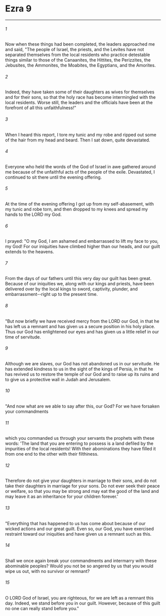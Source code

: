 # Ezra 9
***



###### 1 
Now when these things had been completed, the leaders approached me and said, "The people of Israel, the priests, and the Levites have not separated themselves from the local residents who practice detestable things similar to those of the Canaanites, the Hittites, the Perizzites, the Jebusites, the Ammonites, the Moabites, the Egyptians, and the Amorites. 

###### 2 
Indeed, they have taken some of their daughters as wives for themselves and for their sons, so that the holy race has become intermingled with the local residents. Worse still, the leaders and the officials have been at the forefront of all this unfaithfulness!" 

###### 3 
When I heard this report, I tore my tunic and my robe and ripped out some of the hair from my head and beard. Then I sat down, quite devastated. 

###### 4 
Everyone who held the words of the God of Israel in awe gathered around me because of the unfaithful acts of the people of the exile. Devastated, I continued to sit there until the evening offering. 

###### 5 
At the time of the evening offering I got up from my self-abasement, with my tunic and robe torn, and then dropped to my knees and spread my hands to the LORD my God. 

###### 6 
I prayed: "O my God, I am ashamed and embarrassed to lift my face to you, my God! For our iniquities have climbed higher than our heads, and our guilt extends to the heavens. 

###### 7 
From the days of our fathers until this very day our guilt has been great. Because of our iniquities we, along with our kings and priests, have been delivered over by the local kings to sword, captivity, plunder, and embarrassment--right up to the present time. 

###### 8 
"But now briefly we have received mercy from the LORD our God, in that he has left us a remnant and has given us a secure position in his holy place. Thus our God has enlightened our eyes and has given us a little relief in our time of servitude. 

###### 9 
Although we are slaves, our God has not abandoned us in our servitude. He has extended kindness to us in the sight of the kings of Persia, in that he has revived us to restore the temple of our God and to raise up its ruins and to give us a protective wall in Judah and Jerusalem. 

###### 10 
"And now what are we able to say after this, our God? For we have forsaken your commandments 

###### 11 
which you commanded us through your servants the prophets with these words: 'The land that you are entering to possess is a land defiled by the impurities of the local residents! With their abominations they have filled it from one end to the other with their filthiness. 

###### 12 
Therefore do not give your daughters in marriage to their sons, and do not take their daughters in marriage for your sons. Do not ever seek their peace or welfare, so that you may be strong and may eat the good of the land and may leave it as an inheritance for your children forever.' 

###### 13 
"Everything that has happened to us has come about because of our wicked actions and our great guilt. Even so, our God, you have exercised restraint toward our iniquities and have given us a remnant such as this. 

###### 14 
Shall we once again break your commandments and intermarry with these abominable peoples? Would you not be so angered by us that you would wipe us out, with no survivor or remnant? 

###### 15 
O LORD God of Israel, you are righteous, for we are left as a remnant this day. Indeed, we stand before you in our guilt. However, because of this guilt no one can really stand before you."

